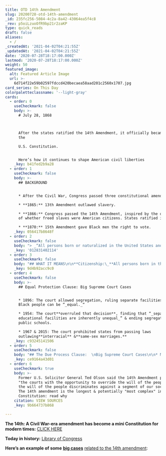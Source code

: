 ```yaml
---
title: OTD 14th Amendment
slug: 20200728-otd-14th-amendment
_id: 235fc256-5084-4c2a-8a42-43064ea5f4c8
_rev: p5oiLzuoOfR9bp21r2zaKP
type: quick_reads
draft: false
aliases:
  - /
_createdAt: '2021-04-02T04:21:55Z'
_updatedAt: '2021-04-02T04:21:55Z'
date: '2020-07-28T18:17:00.000Z'
lastmod: '2020-07-28T18:17:00.000Z'
weight: 50
featured_image:
  alt: Featured Article Image
  url: >-
    6d714f22e59b02597fdccd420becaea58aad201c2560x1707.jpg
card_series: On This Day
colorpaletteclassname: '--light-gray'
cards:
  - order: 0
    useCheckmark: false
    body: >-
      # July 28, 1868  



      After the states ratified the 14th Amendment, it officially became part of
      the  

      U.S. Constitution.


      Here’s how it continues to shape American civil liberties
    _key: b41fed2b9a28
  - order: 1
    useCheckmark: false
    body: >-
      ## BACKGROUND


      * After the Civil War, Congress passed three constitutional amendments:

      * **1865:** 13th Amendment outlawed slavery.

      * **1866:** Congress passed the 14th Amendment, inspired by the question
      of whether freed slaves were American citizens. States ratified in 1868.

      * **1870:** 15th Amendment gave Black men the right to vote.
    _key: 056417b8648f
  - order: 2
    useCheckmark: false
    body: "> _“All persons born or naturalized in the United States and subject to the jurisdiction thereof are_\_**_citizens_**\_**_of the_**\_**_United States_**\__…No State shall make or enforce any law which shall abridge the privileges or immunities of citizens … nor shall any State deprive any person of life, liberty, or property, without_\_**_due process_**\__of law; nor deny to any person within its jurisdiction the_\_**_equal protection_**\__of the laws.”_"
    _key: '012831402114'
  - order: 3
    useCheckmark: false
    body: "## WHAT IT MEANS\n\n**Citizenship:\_**All persons born in the U.S. are U.S. citizens.\n\n**Equal Protection:** State gov’t must apply laws fairly and equally to all people.\n\n**Due Process:** State gov’t must follow certain procedures before it deprives an individual of a right."
    _key: 9d4b92acc9c0
  - order: 4
    useCheckmark: false
    body: >-
      ## Equal Protection Clause: Big Supreme Court Cases


      * 1896: The court allowed segregation, ruling separate facilities for
      Black people can be “_equal._“

      * 1954: The court**overruled that decision**, finding that “_separate
      educational facilities are inherently unequal_” & ending segregation in
      public schools.

      * 1967 & 2015: The court prohibited states from passing laws
      outlawing**interracial** &**same-sex marriages.**
    _key: c93245141506
  - order: 5
    useCheckmark: false
    body: "## The Due Process Clause:  \nBig Supreme Court Cases\n\n* Major legal cases related to the 14th Amendment aren’t limited to race.\n* 1936: The court ruled**confessions**\_**obtained by torture** are not voluntary and, therefore, inadmissible at trial.\n* 1973: The court ruled states cannot deny a woman her**fundamental “right to privacy”** to obtain an abortion without certain procedural safeguards."
    _key: ce9164a43d01
  - order: 6
    useCheckmark: true
    body: >-
      Former U.S. Solicitor General Ted Olson said the 14th Amendment provides
      "the courts with the opportunity to override the will of the people when
      the will of the people discriminates against a segment of our society."
      The 14th amendment is the longest & potentially "most complex" in the U.S.
      Constitution: read why
    citation: VIEW SOURCES
    _key: 9b664737b868

---
```

**The 14th: A Civil War-era amendment has become a mini Constitution for modern times:** [CLICK HERE](https://www.abajournal.com/magazine/article/14th_amendment_constitution_important_today#:~:text=The%20longest%20amendment%20in%20the,amendment%20in%20this%20nation's%20history.)

**Today in history:** [Library of Congress](https://www.loc.gov/item/today-in-history/july-28)

**Here’s an example of some** [**big cases**](https://constitutioncenter.org/blog/10-huge-supreme-court-cases-about-the-14th-amendment) [related to the 14th amendment](https://constitutioncenter.org/blog/10-huge-supreme-court-cases-about-the-14th-amendment):